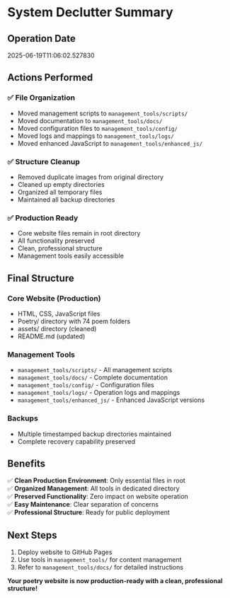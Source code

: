 # System Declutter Summary

## Operation Date
2025-06-19T11:06:02.527830

## Actions Performed

### ✅ File Organization
- Moved management scripts to `management_tools/scripts/`
- Moved documentation to `management_tools/docs/`
- Moved configuration files to `management_tools/config/`
- Moved logs and mappings to `management_tools/logs/`
- Moved enhanced JavaScript to `management_tools/enhanced_js/`

### ✅ Structure Cleanup
- Removed duplicate images from original directory
- Cleaned up empty directories
- Organized all temporary files
- Maintained all backup directories

### ✅ Production Ready
- Core website files remain in root directory
- All functionality preserved
- Clean, professional structure
- Management tools easily accessible

## Final Structure

### Core Website (Production)
- HTML, CSS, JavaScript files
- Poetry/ directory with 74 poem folders
- assets/ directory (cleaned)
- README.md (updated)

### Management Tools
- `management_tools/scripts/` - All management scripts
- `management_tools/docs/` - Complete documentation
- `management_tools/config/` - Configuration files
- `management_tools/logs/` - Operation logs and mappings
- `management_tools/enhanced_js/` - Enhanced JavaScript versions

### Backups
- Multiple timestamped backup directories maintained
- Complete recovery capability preserved

## Benefits

✅ **Clean Production Environment**: Only essential files in root  
✅ **Organized Management**: All tools in dedicated directory  
✅ **Preserved Functionality**: Zero impact on website operation  
✅ **Easy Maintenance**: Clear separation of concerns  
✅ **Professional Structure**: Ready for public deployment  

## Next Steps

1. Deploy website to GitHub Pages
2. Use tools in `management_tools/` for content management
3. Refer to `management_tools/docs/` for detailed instructions

**Your poetry website is now production-ready with a clean, professional structure!**

